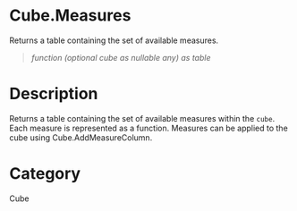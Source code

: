 ﻿# Cube.Measures
Returns a table containing the set of available measures.
> _function (optional cube as nullable any) as table_
# Description 
Returns a table containing the set of available measures within the <code>cube</code>. 
    Each measure is represented as a function. Measures can be applied to the cube using Cube.AddMeasureColumn.
# Category 
Cube
